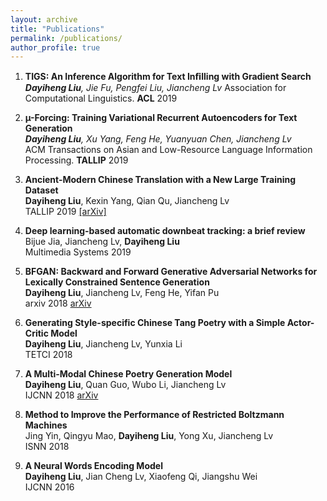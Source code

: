 ```yaml
---
layout: archive
title: "Publications"
permalink: /publications/
author_profile: true
---
```


1. **TIGS: An Inference Algorithm for Text Inﬁlling with Gradient Search**  
***Dayiheng Liu**, Jie Fu, Pengfei Liu, Jiancheng Lv* 
Association for Computational Linguistics. **ACL** 2019  

2. **µ-Forcing: Training Variational Recurrent Autoencoders for Text Generation**  
***Dayiheng Liu**, Xu Yang, Feng He, Yuanyuan Chen, Jiancheng Lv*  
ACM Transactions on Asian and Low-Resource Language Information Processing. **TALLIP** 2019  

3. **Ancient-Modern Chinese Translation with a New Large Training Dataset**  
**Dayiheng Liu**, Kexin Yang, Qian Qu, Jiancheng Lv  
TALLIP 2019 [[arXiv]](https://arxiv.org/abs/1808.03738)  

4. **Deep learning-based automatic downbeat tracking: a brief review**  
Bijue Jia, Jiancheng Lv, **Dayiheng Liu**  
Multimedia Systems 2019  

5. **BFGAN: Backward and Forward Generative Adversarial Networks for Lexically Constrained Sentence Generation**  
**Dayiheng Liu**, Jiancheng Lv, Feng He, Yifan Pu  
arxiv 2018 [arXiv](https://arxiv.org/pdf/1806.08097.pdf)  

6. **Generating Style-specific Chinese Tang Poetry with a Simple Actor-Critic Model**  
**Dayiheng Liu**, Jiancheng Lv, Yunxia Li  
TETCI 2018  

7. **A Multi-Modal Chinese Poetry Generation Model**  
**Dayiheng Liu**, Quan Guo, Wubo Li, Jiancheng Lv  
IJCNN 2018 [arXiv](https://arxiv.org/abs/1806.09792v1)  

8. **Method to Improve the Performance of Restricted Boltzmann Machines**  
Jing Yin, Qingyu Mao, **Dayiheng Liu**, Yong Xu, Jiancheng Lv  
ISNN 2018  

9. **A Neural Words Encoding Model**  
**Dayiheng Liu**, Jian Cheng Lv, Xiaofeng Qi, Jiangshu Wei  
IJCNN 2016  
